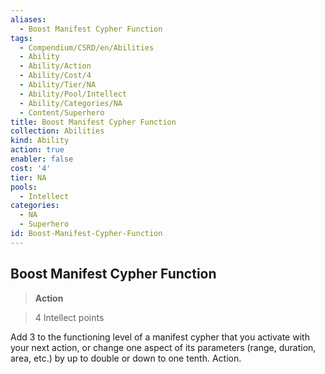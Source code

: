 ```yaml
---
aliases:
  - Boost Manifest Cypher Function
tags:
  - Compendium/CSRD/en/Abilities
  - Ability
  - Ability/Action
  - Ability/Cost/4
  - Ability/Tier/NA
  - Ability/Pool/Intellect
  - Ability/Categories/NA
  - Content/Superhero
title: Boost Manifest Cypher Function
collection: Abilities
kind: Ability
action: true
enabler: false
cost: '4'
tier: NA
pools:
  - Intellect
categories:
  - NA
  - Superhero
id: Boost-Manifest-Cypher-Function
---
```

## Boost Manifest Cypher Function    
>**Action**    
>4 Intellect points  
    
Add 3 to the functioning level of a manifest cypher that you activate with your next action, or change one aspect of its parameters (range, duration, area, etc.) by up to double or down to one tenth. Action.
